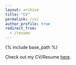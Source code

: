 ```yaml
---
layout: archive
title: "CV"
permalink: /cv/
author_profile: true
redirect_from:
  - /resume
---
```


{% include base_path %}

Check out my CV/Resume [here](http://adamwathieu.github.io/files/Wathieu_Adam_Resume.pdf).